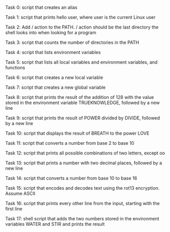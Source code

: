 Task 0: script that creates an alias

Task 1: script that prints hello user, where user is the current Linux user

Task 2: Add / action to the PATH. / action should be the last directory the shell looks into when looking for a program

Task 3: script that counts the number of directories in the PATH

Task 4: script that lists environment variables

Task 5: script that lists all local variables and environment variables, and functions

Task 6: script that creates a new local variable

Task 7: script that creates a new global variable

Task 8: script that prints the result of the addition of 128 with the value stored in the environment variable TRUEKNOWLEDGE, followed by a new line

Task 9: script that prints the result of POWER divided by DIVIDE, followed by a new line

Task 10: script that displays the result of BREATH to the power LOVE

Task 11: script that converts a number from base 2 to base 10

Task 12: script that prints all possible combinations of two letters, except oo

Task 13: script that prints a number with two decimal places, followed by a new line

Task 14: script that converts a number from base 10 to base 16

Task 15: script that encodes and decodes text using the rot13 encryption. Assume ASCII

Task 16: script that prints every other line from the input, starting with the first line

Task 17: shell script that adds the two numbers stored in the environment variables WATER and STIR and prints the result
